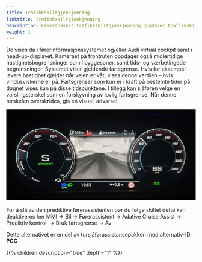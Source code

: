 ```yaml
---
title: Trafikkskiltgjenkjenning 
linktitle: Trafikkskiltgjenkjenning
description: Kamerabasert trafikkskiltgjenkjenning oppdager trafikkskilt som fartsgrenseskilt (inkludert digitale skilt), ingen passeringssoner, adgangsbegrensningsskilt og andre hjelpeskilt, og den viser dem til sjåføren i grafisk form.
weight: 1
---
```


De vises da i førerinformasjonssystemet og/eller Audi virtual cockpit samt i head-up-displayet. Kameraet på frontruten oppdager også midlertidige hastighetsbegrensninger som i byggesoner, samt tids- og værbetingede begrensninger. Systemet viser gjeldende fartsgrense. Hvis for eksempel lavere hastighet gjelder når veien er våt, vises denne verdien – hvis vindusviskerne er på. Fartsgrenser som kun er i kraft på bestemte tider på døgnet vises kun på disse tidspunktene. I tillegg kan sjåføren velge en varslingsterskel som en forskyvning av lovlig fartsgrense. Når denne terskelen overskrides, gis en visuell advarsel.

![Virtual cockpit](virtualcockpit.jpg "Trafikkskiltinformasjon i virtuell cockpit")

For å slå av den prediktive førerassistenten bør du følge skiltet dette kan deaktiveres her MMI -> Bil -> Førerassistent -> Adative Cruise Assist -> Prediktiv kontroll -> Bruk fartsgrense -> Av

Dette alternativet er en del av tursjåførassistansepakken med alternativ-ID **PCC**

{{% children description="true" depth="1" %}}
